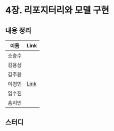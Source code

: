 # 4장. 리포지터리와 모델 구현

## 내용 정리

|  이름   | Link  |
|:-----:|:------|
|  소승수  |       |
|  김용상  |       | 
|  김주환  |       |
|  이경민  |  [Link](https://velog.io/@tidavid1/DDD-START-4%EC%9E%A5-%EB%A6%AC%ED%8F%AC%EC%A7%80%ED%84%B0%EB%A6%AC%EC%99%80-%EB%AA%A8%EB%8D%B8-%EA%B5%AC%ED%98%84) |
|  임수진  |       |
|  홍지인  |       |

## 스터디
> 
